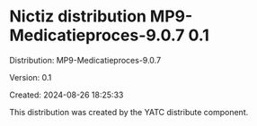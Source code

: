 # Nictiz distribution MP9-Medicatieproces-9.0.7 0.1

Distribution: MP9-Medicatieproces-9.0.7

Version: 0.1

Created: 2024-08-26 18:25:33

This distribution was created by the YATC distribute component.

